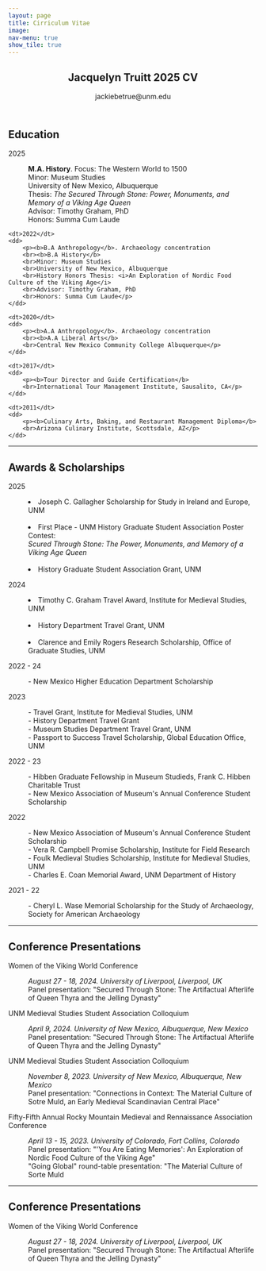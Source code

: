 ```yaml
---
layout: page
title: Cirriculum Vitae
image: 
nav-menu: true
show_tile: true
---
```


<!-- Main -->
<div id="main" class="alt">

<!-- One -->
<section id="one">
	<div class="inner">
		<header class="major">
			<h1>Jacquelyn Truitt 2025 CV</h1>
			jackiebetrue@unm.edu
		</header>

<!-- Content -->
<h2 id="content">Education</h2>
<!-- Break -->


<dl>
	<dt>2025</dt>
	<dd>
		<p><b>M.A. History</b>. Focus: The Western World to 1500
		<br>Minor: Museum Studies
		<br>University of New Mexico, Albuquerque
		<br>Thesis: <i>The Secured Through Stone: Power, Monuments, and Memory of a Viking Age Queen</i>
		<br>Advisor: Timothy Graham, PhD
		<br>Honors: Summa Cum Laude</p>
	</dd>

 	<dt>2022</dt>
	<dd>
		<p><b>B.A Anthropology</b>. Archaeology concentration
		<br><b>B.A History</b>
		<br>Minor: Museum Studies
		<br>University of New Mexico, Albuquerque
		<br>History Honors Thesis: <i>An Exploration of Nordic Food Culture of the Viking Age</i>
		<br>Advisor: Timothy Graham, PhD
		<br>Honors: Summa Cum Laude</p>
	</dd>
 
 	<dt>2020</dt>
	<dd>
		<p><b>A.A Anthropology</b>. Archaeology concentration
		<br><b>A.A Liberal Arts</b>
		<br>Central New Mexico Community College Albuquerque</p>
	</dd>

 	<dt>2017</dt>
	<dd>
		<p><b>Tour Director and Guide Certification</b>
		<br>International Tour Management Institute, Sausalito, CA</p>
	</dd>

 	<dt>2011</dt>
	<dd>
		<p><b>Culinary Arts, Baking, and Restaurant Management Diploma</b>
		<br>Arizona Culinary Institute, Scottsdale, AZ</p>
	</dd>

---


 <h2 id="content">Awards & Scholarships</h2>
<!-- Break -->


<dl>
	<dt>2025</dt>
	<dd>
		<p> <li>Joseph C. Gallagher Scholarship for Study in Ireland and Europe, UNM</li>
		<br> <li>First Place - UNM History Graduate Student Association Poster Contest: 
		<br><i> Scured Through Stone: The Power, Monuments, and Memory of a Viking Age Queen</i></li>
		<br> <li>History Graduate Student Association Grant, UNM</li></p>
	</dd>

 <dt>2024</dt>
	<dd>
		<p> <li>Timothy C. Graham Travel Award, Institute for Medieval Studies, UNM</li>
		<br> <li>History Department Travel Grant, UNM</li>
		<br> <li>Clarence and Emily Rogers Research Scholarship, Office of Graduate Studies, UNM</li></p>
	</dd>

  <dt>2022 - 24</dt>
	<dd>
		<p> - New Mexico Higher Education Department Scholarship</p>
	</dd>

  <dt>2023</dt>
	<dd>
		<p> - Travel Grant, Institute for Medieval Studies, UNM
		<br> - History Department Travel Grant
		<br> - Museum Studies Department Travel Grant, UNM
		<br> - Passport to Success Travel Scholarship, Global Education Office, UNM</p>
	</dd>

 <dt>2022 - 23</dt>
	<dd>
		<p> - Hibben Graduate Fellowship in Museum Studieds, Frank C. Hibben Charitable Trust
		<br> - New Mexico Association of Museum's Annual Conference Student Scholarship</p>
	</dd>

 <dt>2022</dt>
	<dd>
		<p> - New Mexico Association of Museum's Annual Conference Student Scholarship
		<br> - Vera R. Campbell Promise Scholarship, Institute for Field Research
		<br> - Foulk Medieval Studies Scholarship, Institute for Medieval Studies, UNM
		<br> - Charles E. Coan Memorial Award, UNM Department of History</p>
	</dd>

 <dt>2021 - 22</dt>
	<dd>
		<p> - Cheryl L. Wase Memorial Scholarship for the Study of Archaeology, Society for American Archaeology</p>
	</dd>
 </dl>


---

 <h2 id="content">Conference Presentations</h2>
<!-- Break -->


<dl>
	<dt>Women of the Viking World Conference</dt>
	<dd>
		<p> <i>August 27 - 18, 2024. University of Liverpool, Liverpool, UK</i>
		<br> Panel presentation: "Secured Through Stone: The Artifactual Afterlife of Queen Thyra and the Jelling Dynasty"</p>
	</dd>

 <dt>UNM Medieval Studies Student Association Colloquium</dt>
	<dd>
		<p> <i>April 9, 2024. University of New Mexico, Albuquerque, New Mexico</i>
		<br> Panel presentation: "Secured Through Stone: The Artifactual Afterlife of Queen Thyra and the Jelling Dynasty"</p>
	</dd>

 <dt>UNM Medieval Studies Student Association Colloquium</dt>
	<dd>
		<p> <i>November 8, 2023. University of New Mexico, Albuquerque, New Mexico</i>
		<br> Panel presentation: "Connections in Context: The Material Culture of Sotre Muld, an Early Medieval Scandinavian Central Place"</p>
	</dd>

  <dt>Fifty-Fifth Annual Rocky Mountain Medieval and Rennaissance Association Conference</dt>
	<dd>
		<p> <i>April 13 - 15, 2023. University of Colorado, Fort Collins, Colorado</i>
		<br> Panel presentation: "'You Are Eating Memories': An Exploration of Nordic Food Culture of the Viking Age"
		<br> "Going Global" round-table presentation: "The Material Culture of Sorte Muld</p>
	</dd>

 ---

  <h2 id="content">Conference Presentations</h2>
<!-- Break -->


<dl>
	<dt>Women of the Viking World Conference</dt>
	<dd>
		<p> <i>August 27 - 18, 2024. University of Liverpool, Liverpool, UK</i>
		<br> Panel presentation: "Secured Through Stone: The Artifactual Afterlife of Queen Thyra and the Jelling Dynasty"</p>
	</dd>

 



